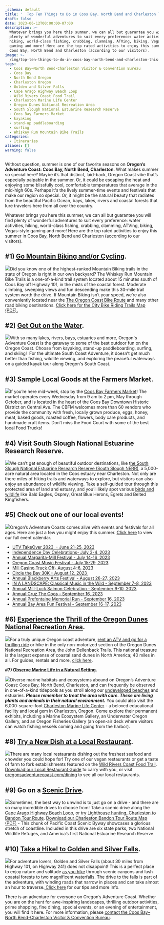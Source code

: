 ```yaml
---
_schema: default
title: '  Top Ten Things to Do in Coos Bay, North Bend and Charleston This Summer'
draft: false
date: 2023-06-12T00:00:00-07:00
description: >-
  Whatever brings you here this summer, we can all but guarantee you will find
  plenty of wonderful adventures to suit every preference: water activities,
  hiking, world-class fishing, crabbing, clamming, ATVing, biking, Vegas-style
  gaming and more! Here are the top rated activities to enjoy this summer in
  Coos Bay, North Bend and Charleston (according to our visitors).
image: >-
  /img/top-ten-things-to-do-in-coos-bay-north-bend-and-charleston-this-summer-blog-695x322-jpg.png
tags:
  - Coos Bay–North Bend-Charleston Visitor & Convention Bureau
  - Coos Bay
  - North Bend Oregon
  - Charleston Oregon
  - Golden and Silver Falls
  - Cape Arago Highway Beach Loop
  - Wild Rivers Coast Food Trail
  - Charleston Marine Life Center
  - Oregon Dunes National Recreation Area
  - South Slough National Estuarine Research Reserve
  - Coos Bay Farmers Market
  - kayaking
  - stand-up paddleboarding
  - surfing
  - Whiskey Run Mountain Bike Trails
categories:
  - Itineraries
aliases: []
warning: false
---
```

Without question, summer is one of our favorite seasons on **Oregon’s Adventure Coast: Coos Bay, North Bend, Charleston**. What makes summer so special here? Maybe it’s that distinct, laid-back, Oregon Coast vibe that’s especially palpable in the summer. Or, it could be escaping the heat and enjoying some blissfully cool, comfortable temperatures that average in the mid-high 60s. Perhaps it's the lively summer-time events and festivals that make our region so special. Or, it might be the natural beauty that radiates from the beautiful Pacific Ocean, bays, lakes, rivers and coastal forests that lure travelers here from all over the country.&nbsp;

Whatever brings you here this summer, we can all but guarantee you will find plenty of wonderful adventures to suit every preference: water activities, hiking, world-class fishing, crabbing, clamming, ATVing, biking, Vegas-style gaming and more! Here are the top rated activities to enjoy this summer in Coos Bay, North Bend and Charleston (according to our visitors).&nbsp;

## **\#1)&nbsp;[<u>Go Mountain Biking and/or Cycling</u>](https://www.oregonsadventurecoast.com/cycling).**

![](/img/whiskey-run-blog-695x322-jpg-1.jpg)Did you know one of the highest-ranked Mountain Biking trails in the state of Oregon is right in our own backyard? The Whiskey Run Mountain Bike Trails is a one-of-a-kind trail system located about 15 minutes south of Coos Bay off Highway 101, in the mists of the coastal forest. Moderate climbing, sweeping views and fun descending make this 30-mile trail system worth the drive. If Mountain Biking isn’t your speed, we’re also conveniently located near the [<u>The Oregon Coast Bike Route</u>](https://www.oregon.gov/ODOT/Programs/TDD%20Documents/oregon-coast-bike-route-map.pdf) and many other road biking destinations. [<u>Click here for the City Bike Riding Trails Map (PDF).</u>](https://www.oregonsadventurecoast.com/img/FSCBW-BIKE-TRAIL-MAPS.pdf)&nbsp;

## **\#2)&nbsp;[<u>Get Out on the Water</u>](https://www.oregonsadventurecoast.com/water-recreation).**

![](/img/kayak-tour-coos-bayblog-695x322.jpg)With so many lakes, rivers, bays, estuaries and more, Oregon's Adventure Coast is the gateway to some of the best outdoor fun on the Oregon Coast. Choose from kayaking, stand-up paddleboarding, surfing, and skiing!&nbsp; For the ultimate South Coast Adventure, it doesn’t get much better than fishing, wildlife viewing, and exploring the peaceful waterways on a guided kayak tour along Oregon's South Coast.

## **\#3) Sample Local Goods at the Farmers Market.**&nbsp;

![](/img/blackberry-arts-festival-oregon-coast-2022-blog-695x322-jpg-2.jpg)If you’re here mid-week, stop by the [<u>Coos Bay Farmers Market</u>](https://www.oregonsadventurecoast.com/blog/coos-bay-farmers-market-ready-to-open-2023-season-on-may-3rd/)! The market operates every Wednesday from 9 am to 2 pm, May through October, and is located in the heart of the Coos Bay Downtown Historic District on Central Ave. The CBFM welcomes more than 60 vendors who provide the community with fresh, locally grown produce, eggs, honey, meat, baked goods, roasted coffee, flowers, body care products, and handmade craft items. Don’t miss the Food Court with some of the best local Food Trucks!

## **\#4) Visit South Slough National Estuarine Research Reserve.**

![](/img/south-slough-hike-blog-695x322.jpg)We can’t get enough of beautiful outdoor destinations, like t[<u>he South Slough National Estuarine Research Reserve (South Slough NERR)</u>](https://www.oregon.gov/dsl/SS/Pages/About.aspx), a 5,000-acre natural area located in the Coos estuary near Charleston. Not only are there miles of hiking trails and waterways to explore, but visitors can also enjoy an abundance of wildlife viewing. Take a self-guided tour through this protected area of land and estuary, and you’ll likely spot various [<u>birds and wildlife</u>](https://www.oregonsadventurecoast.com/birding-and-wildlife) like Bald Eagles, Osprey, Great Blue Herons, Egrets and Belted Kingfishers.&nbsp;

## **\#5) Check out one of our local events!**

![](/img/bay-area-fun-festival-blog-695x322-jpg-1.jpg)Oregon’s Adventure Coasts comes alive with events and festivals for all ages. Here are just a few you might enjoy this summer. [<u>Click here</u>](https://www.oregonsadventurecoast.com/calendar/) to view our full event calendar.&nbsp;

* [UTV TakeOver 2023&nbsp; - June 21-25, 2023](https://www.oregonsadventurecoast.com/event/utv-takeover/)
* [Independence Day Celebrations- July 3-4, 2023](https://www.oregonsadventurecoast.com/event/july-3rd-july-4th-on-oregon-s-adventure-coast-1/)&nbsp;
* [Annual Margarita-Mill Festival - July 14-16, 2023](https://www.oregonsadventurecoast.com/event/annual-margarita-mill/)
* [Oregon Coast Music Festival - July 15-29, 2023](https://www.oregonsadventurecoast.com/event/annual-oregon-coast-music-festival/)
* [Mill Casino Truck Off- August 4-6, 2023](https://www.oregonsadventurecoast.com/event/the-mill-casino-food-truck-off/)
* [Circle the Bay 30K - August 12, 2023&nbsp;](https://www.oregonsadventurecoast.com/event/circle-the-bay-30k/)
* [Annual Blackberry Arts Festival - August 26-27, 2023](https://www.oregonsadventurecoast.com/event/annual-blackberry-arts-festival/)
* [IN A LANDSCAPE: Classical Music in the Wild - September 7-8, 2023](https://www.oregonsadventurecoast.com/event/in-a-landscape-classical-music-in-the-wild/)
* [Annual Mill-Luck Salmon Celebration - September 9-10, 2023](https://www.oregonsadventurecoast.com/event/mill-luck-salmon-celebration/)
* [Annual Cruz The Coos - September 16, 2023](https://www.oregonsadventurecoast.com/event/annual-cruz-the-coos/)
* [Annual Prefontaine Memorial Run - September 16, 2023](https://www.oregonsadventurecoast.com/event/annual-prefontaine-memorial-run/)
* [Annual Bay Area Fun Festival - September 16-17, 2023](https://www.oregonsadventurecoast.com/event/annual-bay-area-fun-festival/)

## **\#6)&nbsp;[<u>Experience the Thrill of the Oregon Dunes National Recreation Area</u>](https://www.oregonsadventurecoast.com/untamed-dunes).**

![](/img/oregon-dunes-atv-blog-695x322.jpg)For a truly unique Oregon coast adventure, [<u>rent an ATV and go for a thrilling ride</u>](https://www.oregonsadventurecoast.com/atv-motorsports) or hike in the only non-motorized section of the Oregon Dunes National Recreation Area, the John Dellenback Trails. This national treasure is the largest expanse of coastal sand dunes in North America; 40 miles in all. For guides, rentals and more, [<u>click here</u>](https://oregonsadventurecoast.com/untamed-dunes/).&nbsp;

**\#7)&nbsp;[<u>Observe Marine Life in a Natural Setting</u>](https://www.oregonsadventurecoast.com/ocean-life-and-tidepooling).**

![](/img/oregon-whale-watching-blog-695x322-jpg.jpg)Diverse marine habitats and ecosystems abound on Oregon’s Adventure Coast: Coos Bay, North Bend, Charleston, and can frequently be observed in one-of-a-kind tidepools as you stroll along our [<u>undeveloped beaches</u>](https://www.oregonsadventurecoast.com/undeveloped-beaches) and estuaries. ***Please remember to treat the area with care. These are living plants and animals in their natural environment.*** You could also visit the 6,000-square-foot [<u>Charleston Marine Life Center</u>](http://www.charlestonmarinelifecenter.com/) - a beloved educational facility and local gem in Charleston, Oregon. Come explore their permanent exhibits, including a Marine Ecosystem Gallery, an Underwater Oregon Gallery, and an Oregon Fisheries Gallery (an open-air deck where visitors can watch fishing vessels coming and going from the harbor).

## **\#8)&nbsp;[<u>Try a New Dish at a Local Restaurant</u>](https://www.oregonsadventurecoast.com/dining/).**

![](/img/dining-blog-695-x-395.jpg)There are many local restaurants dishing out the freshest seafood and chowder you could hope for! Try one of our vegan restaurants or get a taste of farm to fork establishments featured on the [<u>Wild Rivers Coast Food Trail</u>](https://www.wrcfoodtrail.com/).&nbsp; [<u>Download our Local Restaurant Guide</u>](https://www.oregonsadventurecoast.com/img/restaurants-booklet-web-04-23.pdf) to carry with you, or visit [<u>oregonsadventurecoast.com/dining</u>](https://oregonsadventurecoast.com/dining/) to see all our local restaurants.

## **\#9) Go on a [<u>Scenic Drive</u>](https://www.oregonsadventurecoast.com/scenic-drives).**

![](/img/blog-nature-695x322-1.png)Sometimes, the best way to unwind is to just go on a drive - and there are so many incredible drives to choose from! Take a scenic drive along the [<u>Cape Arago Highway Beach Loop</u>](https://www.oregonsadventurecoast.com/tripideas/explore-the-cape-arago-beach-loop/), or try [<u>Lighthouse hunting, </u>](https://www.oregonsadventurecoast.com/lighthouses/)[<u>Charleston to Bandon Tour Route</u>](https://www.oregonsadventurecoast.com/tripideas/charleston-to-bandon-tour-route/). [<u>Download our Charleston Bandon Tour Route Map (PDF)</u>](https://www.oregonsadventurecoast.com/img/charleston-to-bandon-map.pdf) - This chunk of Pacific Coast Scenic Byway showcases a glorious stretch of coastline. Included in this drive are six state parks, two National Wildlife Refuges, and America’s first National Estuarine Research Reserve.&nbsp;

## **\#10)&nbsp;[<u>Take a Hike! to Golden and Silver Falls</u>](https://www.oregonsadventurecoast.com/hiking-walking/).**

![](/img/golden-silver-falls-695x322-jpg-1.jpg)For adventure lovers, Golden and Silver Falls (about 30 miles from Highway 101, on Highway 241) does not disappoint! This is a perfect place to enjoy nature and solitude [<u>as you hike</u>](https://www.oregonsadventurecoast.com/hiking-walking) through scenic canyons and lush coastal forests to two magnificent waterfalls. The drive to the falls is part of the adventure, with winding roads that narrow in places and can take almost an hour to traverse.[<u> Click here</u>](https://oregonsadventurecoast.com/blog/2016-02-05-adventure-spotlight-golden-and-silver-falls/) for our tips and more info.&nbsp;

There is an adventure for everyone on Oregon’s Adventure Coast. Whether you are on the hunt for awe-inspiring landscapes, thrilling outdoor activities, prime shopping, fine dining, special events, or an evening of entertainment, you will find it here. For more information, please [<u>contact the Coos Bay–North Bend-Charleston Visitor &amp; Convention Bureau</u>](https://www.oregonsadventurecoast.com/contact/).&nbsp;